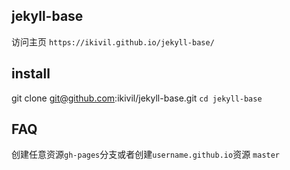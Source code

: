 ## jekyll-base
访问主页 `https://ikivil.github.io/jekyll-base/`

## install
git clone git@github.com:ikivil/jekyll-base.git
`cd jekyll-base`

## FAQ
创建任意资源`gh-pages`分支或者创建`username.github.io`资源 `master`
